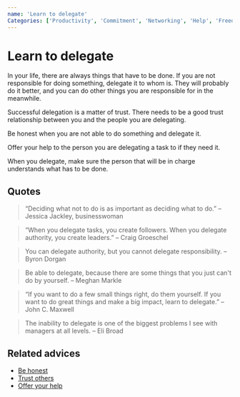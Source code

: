 ```yaml
---
name: 'Learn to delegate'
Categories: ['Productivity', 'Commitment', 'Networking', 'Help', 'Freedom', 'Success', 'Growth', 'Responsibility', 'Trust', 'Honesty']
---
```

# Learn to delegate

In your life, there are always things that have to be done. If you are not responsible for doing something, delegate it to whom is. They will probably do it better, and you can do other things you are responsible for in the meanwhile.

Successful delegation is a matter of trust. There needs to be a good trust relationship between you and the people you are delegating.

Be honest when you are not able to do something and delegate it.

Offer your help to the person you are delegating a task to if they need it.

When you delegate, make sure the person that will be in charge understands what has to be done.

## Quotes

> “Deciding what not to do is as important as deciding what to do.” – Jessica Jackley, businesswoman

> “When you delegate tasks, you create followers. When you delegate authority, you create leaders.” – Craig Groeschel

> You can delegate authority, but you cannot delegate responsibility. – Byron Dorgan

> Be able to delegate, because there are some things that you just can't do by yourself. – Meghan Markle

> “If you want to do a few small things right, do them yourself. If you want to do great things and make a big impact, learn to delegate.” – John C. Maxwell

> The inability to delegate is one of the biggest problems I see with managers at all levels. – Eli Broad

## Related advices

- [Be honest](Be%20honest/index.md)
- [Trust others](Trust%20others/index.md)
- [Offer your help](Offer%20your%20help/index.md)